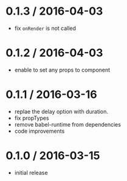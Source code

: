0.1.3 / 2016-04-03
==================

  * fix `onRender` is not called

0.1.2 / 2016-04-03
==================

  * enable to set any props to component

0.1.1 / 2016-03-16
==================

  * replae the delay option with duration.
  * fix propTypes
  * remove babel-runtime from dependencies
  * code improvements

0.1.0 / 2016-03-15
==================

  * initial release
